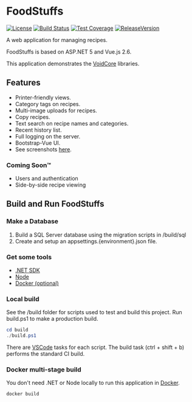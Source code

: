 # FoodStuffs

[![License](https://img.shields.io/github/license/void-type/FoodStuffs.svg)](https://github.com/void-type/FoodStuffs/blob/main/LICENSE.txt)
[![Build Status](https://img.shields.io/azure-devops/build/void-type/VoidCore/18.svg)](https://dev.azure.com/void-type/VoidCore/_build/latest?definitionId=18&branchName=main)
[![Test Coverage](https://img.shields.io/azure-devops/coverage/void-type/VoidCore/18.svg)](https://dev.azure.com/void-type/VoidCore/_build/latest?definitionId=18&branchName=main)
[![ReleaseVersion](https://img.shields.io/github/release/void-type/FoodStuffs.svg)](https://github.com/void-type/FoodStuffs/releases)

A web application for managing recipes.

FoodStuffs is based on ASP.NET 5 and Vue.js 2.6.

This application demonstrates the [VoidCore](https://github.com/void-type/VoidCore) libraries.

## Features

* Printer-friendly views.
* Category tags on recipes.
* Multi-image uploads for recipes.
* Copy recipes.
* Text search on recipe names and categories.
* Recent history list.
* Full logging on the server.
* Bootstrap-Vue UI.
* See screenshots [here](docs/screenshots.md).

### Coming Soon™

* Users and authentication
* Side-by-side recipe viewing

## Build and Run FoodStuffs

### Make a Database

1. Build a SQL Server database using the migration scripts in /build/sql
2. Create and setup an appsettings.{environment}.json file.

### Get some tools

* [.NET SDK](https://www.microsoft.com/net/download)
* [Node](https://nodejs.org/en/)
* [Docker (optional)](https://docker.com)

### Local build

See the /build folder for scripts used to test and build this project. Run build.ps1 to make a production build.

```powershell
cd build
./build.ps1
```

There are [VSCode](https://code.visualstudio.com/) tasks for each script. The build task (ctrl + shift + b) performs the standard CI build.

### Docker multi-stage build

You don't need .NET or Node locally to run this application in [Docker](https://www.docker.com/).

```powershell
docker build
```
